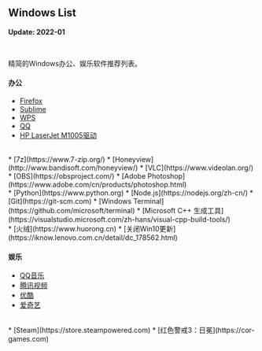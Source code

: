 ## Windows List

**Update: 2022-01**

<br>

精简的Windows办公、娱乐软件推荐列表。

#### 办公

* [Firefox](https://www.mozilla.org/en-US/firefox/all/#product-desktop-release)
* [Sublime](http://www.sublimetext.com)
* [WPS](https://www.wps.cn)
* [QQ](https://im.qq.com)
* [HP LaserJet M1005驱动](https://support.hp.com/cn-zh/drivers/printers)
<br>
* [7z](https://www.7-zip.org/)
* [Honeyview](http://www.bandisoft.com/honeyview/)
* [VLC](https://www.videolan.org/)
* [OBS](https://obsproject.com/)
* [Adobe Photoshop](https://www.adobe.com/cn/products/photoshop.html)
<br>
* [Python](https://www.python.org)
* [Node.js](https://nodejs.org/zh-cn/)
* [Git](https://git-scm.com)
* [Windows Terminal](https://github.com/microsoft/terminal)
* [Microsoft C++ 生成工具](https://visualstudio.microsoft.com/zh-hans/visual-cpp-build-tools/)
<br>
* [火绒](https://www.huorong.cn)
* [关闭Win10更新](https://iknow.lenovo.com.cn/detail/dc_178562.html)
<br>

#### 娱乐

* [QQ音乐](https://y.qq.com)
* [腾讯视频](https://v.qq.com)
* [优酷](https://www.youku.com)
* [爱奇艺](https://www.iqiyi.com)
<br>
* [Steam](https://store.steampowered.com)
* [红色警戒3：日冕](https://cor-games.com)

